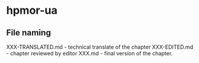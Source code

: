 # hpmor-ua

## File naming
XXX-TRANSLATED.md   - technical translate of the chapter
XXX-EDITED.md       - chapter reviewed by editor
XXX.md              - final version of the chapter.
